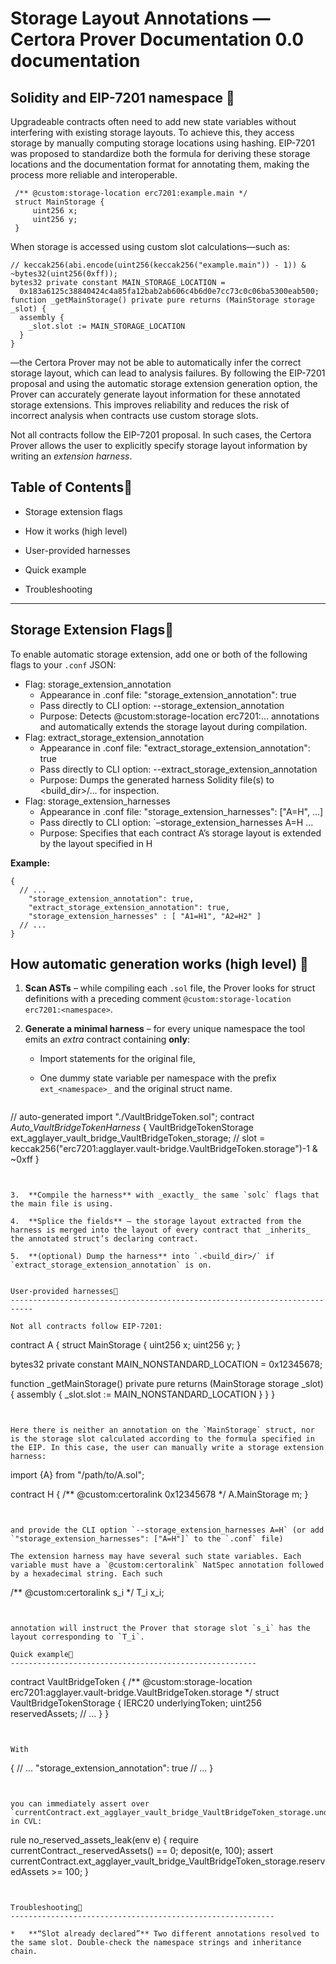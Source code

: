 # Storage Layout Annotations — Certora Prover Documentation 0.0 documentation
Solidity and EIP-7201 namespace

--------------------------------------------------------------------------------------------------------------------------------------

Upgradeable contracts often need to add new state variables without interfering with existing storage layouts. To achieve this, they access storage by manually computing storage locations using hashing. EIP-7201 was proposed to standardize both the formula for deriving these storage locations and the documentation format for annotating them, making the process more reliable and interoperable.

```
 /** @custom:storage-location erc7201:example.main */
 struct MainStorage {
     uint256 x;
     uint256 y;
 }

```


When storage is accessed using custom slot calculations—such as:

```
// keccak256(abi.encode(uint256(keccak256("example.main")) - 1)) & ~bytes32(uint256(0xff));
bytes32 private constant MAIN_STORAGE_LOCATION =
  0x183a6125c38840424c4a85fa12bab2ab606c4b6d0e7cc73c0c06ba5300eab500;
function _getMainStorage() private pure returns (MainStorage storage _slot) {
  assembly {
    _slot.slot := MAIN_STORAGE_LOCATION
  }
}

```


—the Certora Prover may not be able to automatically infer the correct storage layout, which can lead to analysis failures. By following the EIP-7201 proposal and using the automatic storage extension generation option, the Prover can accurately generate layout information for these annotated storage extensions. This improves reliability and reduces the risk of incorrect analysis when contracts use custom storage slots.

Not all contracts follow the EIP-7201 proposal. In such cases, the Certora Prover allows the user to explicitly specify storage layout information by writing an _extension harness_.

Table of Contents
---------------------------------------------------------------

*   Storage extension flags
    
*   How it works (high level)
    
*   User-provided harnesses
    
*   Quick example
    
*   Troubleshooting
    

* * *

Storage Extension Flags
---------------------------------------------------------------------------

To enable automatic storage extension, add one or both of the following flags to your `.conf` JSON:



* Flag: storage_extension_annotation
  * Appearance in .conf file: "storage_extension_annotation": true
  * Pass directly to CLI option: --storage_extension_annotation
  * Purpose: Detects @custom:storage-location erc7201:… annotations and automatically extends the storage layout during compilation.
* Flag: extract_storage_extension_annotation
  * Appearance in .conf file: "extract_storage_extension_annotation": true
  * Pass directly to CLI option: --extract_storage_extension_annotation
  * Purpose: Dumps the generated harness Solidity file(s) to <build_dir>/… for inspection.
* Flag: storage_extension_harnesses
  * Appearance in .conf file: "storage_extension_harnesses": ["A=H", ...]
  * Pass directly to CLI option: `–storage_extension_harnesses A=H …
  * Purpose: Specifies that each contract A’s storage layout is extended by the layout specified in H


**Example:**

```
{
  // ...
    "storage_extension_annotation": true,
    "extract_storage_extension_annotation": true,
    "storage_extension_harnesses" : [ "A1=H1", "A2=H2" ]
  // ...
}

```


How automatic generation works (high level)

-----------------------------------------------------------------------------------------------------------------

1.  **Scan ASTs** – while compiling each `.sol` file, the Prover looks for struct definitions with a preceding comment `@custom:storage-location erc7201:<namespace>`.
    
2.  **Generate a minimal harness** – for every unique namespace the tool emits an _extra_ contract containing **only**:
    
    *   Import statements for the original file,
        
    *   One dummy state variable per namespace with the prefix `ext_<namespace>_` and the original struct name.
        
    
    ```
 // auto-generated
import "./VaultBridgeToken.sol";
contract _Auto_VaultBridgeTokenHarness_ {
  VaultBridgeTokenStorage ext_agglayer_vault_bridge_VaultBridgeToken_storage;  // slot = keccak256("erc7201:agglayer.vault-bridge.VaultBridgeToken.storage")-1 & ~0xff
}

```

    
3.  **Compile the harness** with _exactly_ the same `solc` flags that the main file is using.
    
4.  **Splice the fields** – the storage layout extracted from the harness is merged into the layout of every contract that _inherits_ the annotated struct’s declaring contract.
    
5.  **(optional) Dump the harness** into `.<build_dir>/` if `extract_storage_extension_annotation` is on.
    

User-provided harnesses
---------------------------------------------------------------------------

Not all contracts follow EIP-7201:

```
contract A {
  struct MainStorage {
       uint256 x;
       uint256 y;
   }
  
  bytes32 private constant MAIN_NONSTANDARD_LOCATION = 0x12345678;
  
  function _getMainStorage() private pure returns (MainStorage storage _slot) {
    assembly {
      _slot.slot := MAIN_NONSTANDARD_LOCATION
    }
  }
}

```


Here there is neither an annotation on the `MainStorage` struct, nor is the storage slot calculated according to the formula specified in the EIP. In this case, the user can manually write a storage extension harness:

```
import {A} from "/path/to/A.sol";

contract H {
  /** @custom:certoralink 0x12345678 */
  A.MainStorage m;
}

```


and provide the CLI option `--storage_extension_harnesses A=H` (or add `"storage_extension_harnesses": ["A=H"]` to the `.conf` file)

The extension harness may have several such state variables. Each variable must have a `@custom:certoralink` NatSpec annotation followed by a hexadecimal string. Each such

```
/** @custom:certoralink s_i */
T_i x_i;

```


annotation will instruct the Prover that storage slot `s_i` has the layout corresponding to `T_i`.

Quick example
-------------------------------------------------------

```
contract VaultBridgeToken {
    /** @custom:storage-location erc7201:agglayer.vault-bridge.VaultBridgeToken.storage */
    struct VaultBridgeTokenStorage {
        IERC20 underlyingToken;
        uint256 reservedAssets;
        // ...
    }
}

```


With

```
{
  // ...
  "storage_extension_annotation": true
  // ...
}

```


you can immediately assert over `currentContract.ext_agglayer_vault_bridge_VaultBridgeToken_storage.underlyingToken` in CVL:

```
rule no_reserved_assets_leak(env e) {
    require currentContract._reservedAssets() == 0;
    deposit(e, 100);
    assert currentContract.ext_agglayer_vault_bridge_VaultBridgeToken_storage.reservedAssets >= 100;
}

```


Troubleshooting
-----------------------------------------------------------

*   **“Slot already declared”** Two different annotations resolved to the same slot. Double-check the namespace strings and inheritance chain.
